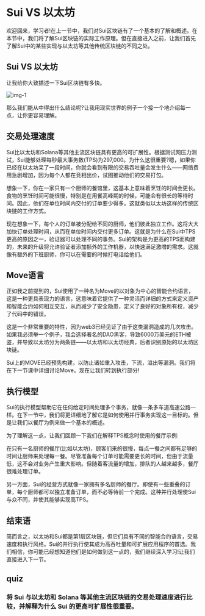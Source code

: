 # Sui VS 以太坊

欢迎回来，学习者!在上一节中，我们对Sui区块链有了一个基本的了解和概述。在本节中，我们将了解Sui区块链的实际工作原理。但在直接进入之前，让我们首先了解Sui中的某些实现与以太坊等其他传统区块链的不同之处。

## Sui VS 以太坊

让我给你大致描述一下Sui区块链有多快。

![img-1](https://github.com/0xmetaschool/Learning-Projects/blob/main/assests_for_all/assets_for_sui_c1/Sui%20vs%20Ethereum/image.png?raw=true)

那么我们能从中得出什么结论呢?让我用现实世界的例子一个接一个地介绍每一点，让你更容易理解。



## 交易处理速度

Sui比以太坊和Solana等其他主流区块链具有更高的可扩展性。根据测试网压力测试，Sui能够处理每秒最大事务数(TPS)为297,000。为什么这很重要?嗯，如果你已经在以太坊呆了一段时间，你就会看到有限的交易吞吐量会发生什么——网络费用急剧增加，因为每个人都在竞相出价，试图推动他们的交易打包。

想象一下，你在一家只有一个厨师的餐馆里，这基本上意味着烹饪的时间会更长。食物的烹饪时间可能很慢，特别是在用餐高峰期的时候，可能会有很长的等待时间。因此，他们在单位时间内交付的订单要少得多。这就类似以太坊这样的传统区块链的工作方式。

现在想象一下，每个人的订单被分配给不同的厨师，他们彼此独立工作。这将大大加快订单处理时间，从而在单位时间内交付更多订单。这就是为什么在Sui中TPS更高的原因之一，验证器可以处理不同的事务。Sui的架构是为更高的TPS而构建的，未来的升级将允许验证者添加额外的工作机器，以快速满足激增的需求。这就像有额外的下班厨师，你可以在需要的时候打电话给他们。

## Move语言

正如我之前提到的，Sui使用了一种名为Move的以对象为中心的智能合约语言，这是一种更具表现力的语言，这意味着它提供了一种灵活而详细的方式来定义资产和智能合约如何相互交互，从而减少了安全隐患，定义了良好的对象所有权，减少了代码中的错误。

这是一个非常重要的特性，因为web3已经见证了由于这类漏洞造成的几次攻击。如果我必须举一个例子，我会选择著名的DAO黑客，导致6000万美元的ETH被盗，并导致以太坊分为两条链——以太坊和以太坊经典，后者识别原始的以太坊区块链。

Sui上的MOVE已经预先构建，以防止诸如重入攻击，下流，溢出等漏洞。我们将在下一节课中详细讨论Move。现在让我们转到执行部分!

## 执行模型

Sui的执行模型帮助它在任何给定时间处理多个事务，就像一条多车道高速公路一样。在下一节中，我们将更详细地了解它是如何使用并行事务实现这一目标的。但是让我们以餐厅为例来做一个基本的概述。

为了理解这一点，让我们回顾一下我们在解释TPS概念时使用的餐厅示例:

在只有一名厨师的餐厅(比如以太坊)，顾客们来的很慢，每点一餐之间都有足够的时间让厨师来处理每一餐。尽管准备每个订单可能需要更长的时间，但由于流量低，这不会对业务产生重大影响。但随着客流量的增加，排队的人越来越多，餐厅很难处理订单。

另一方面，Sui的经营方式就像一家拥有多名厨师的餐厅。即使有一些重叠的订单，每个厨师都可以独立准备订单，而不必等待前一个完成。这种并行处理使Sui与众不同，并使其能够实现高TPS。

## 结束语

简而言之，以太坊和Sui都是第1层区块链，但它们具有不同的智能合约语言，交易速度和执行风格。Sui的并行执行使其成为高吞吐量和可扩展应用程序的首选。我们相信，你可能已经想知道他们是如何做到这一点的，我们继续深入学习!让我们直接进入下一节。



## quiz

### 将 Sui 与以太坊和 Solana 等其他主流区块链的交易处理速度进行比较，并解释为什么 Sui 的更高可扩展性很重要。